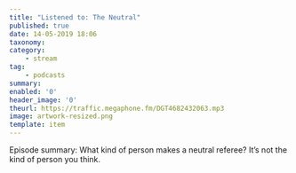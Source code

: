 ```yaml
---
title: "Listened to: The Neutral"
published: true
date: 14-05-2019 18:06
taxonomy:
category:
	- stream
tag:
	- podcasts
summary:
enabled: '0'
header_image: '0'
theurl: https://traffic.megaphone.fm/DGT4682432063.mp3
image: artwork-resized.png
template: item
---
```

 
Episode summary: What kind of person makes a neutral referee? It’s not the kind of person you think.
